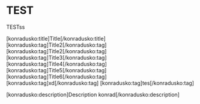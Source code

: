 
# TEST

TESTss


[konradusko:title]Title[/konradusko:title]
[konradusko:tag]Title2[/konradusko:tag]
[konradusko:tag]Title2[/konradusko:tag]
[konradusko:tag]Title3[/konradusko:tag]
[konradusko:tag]Title4[/konradusko:tag]
[konradusko:tag]Title5[/konradusko:tag]
[konradusko:tag]Title6[/konradusko:tag]
[konradusko:tag]xd[/konradusko:tag]
[konradusko:tag]tes[/konradusko:tag]

[konradusko:description]Description konrad[/konradusko:description]
